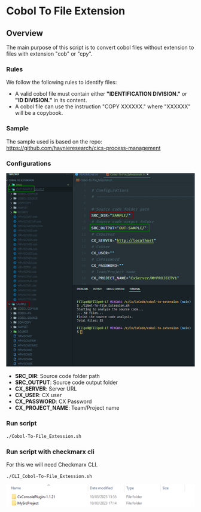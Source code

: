 # Cobol To File Extension

## Overview

The main purpose of this script is to convert cobol files without extension to files with extension "cob" or "cpy".


### __Rules__
We follow the following rules to identify files:

- A valid cobol file must contain either __"IDENTIFICATION DIVISION."__ or __"ID DIVISION."__ in its content.
- A cobol file can use the instruction "COPY XXXXXX." where "XXXXXX" will be a copybook.

### __Sample__
The sample used is based on the repo: https://github.com/haynieresearch/cics-process-management

### __Configurations__

![...](./imgs/work-a.png)

- **SRC_DIR**: Source code folder path
- **SRC_OUTPUT**: Source code output folder
- **CX_SERVER**: Server URL
- **CX_USER**: CX user
- **CX_PASSWORD**: CX Password
- **CX_PROJECT_NAME**: Team/Project name

### __Run script__

```sh
./Cobol-To-File_Extession.sh
```

### __Run script with checkmarx cli__

For this we will need Checkmarx CLI.

```sh
./CLI_Cobol-To-File_Extession.sh
```

![...](./imgs/workdir.png)
